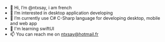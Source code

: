 - 👋 Hi, I’m @ntxsay, i am french
- 👀 I’m interested in desktop application developing
- 🌱 I’m currently use C# C-Sharp language for developing desktop, mobile and web app
- 💞️ I'm learning swiftUI 
- 📫 You can reach me on ntxsay@hotmail.fr

<!---
ntxsay/ntxsay is a ✨ special ✨ repository because its `README.md` (this file) appears on your GitHub profile.
You can click the Preview link to take a look at your changes.
--->
